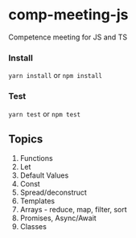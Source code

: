 # comp-meeting-js

Competence meeting for JS and TS

### Install

`yarn install`
or
`npm install`

### Test

`yarn test`
or
`npm test`

## Topics

1. Functions
2. Let
3. Default Values
4. Const
5. Spread/deconstruct
6. Templates
7. Arrays - reduce, map, filter, sort
8. Promises, Async/Await
9. Classes
